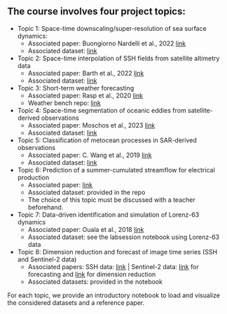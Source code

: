 ## The course involves four project topics:
- Topic 1: Space-time downscaling/super-resolution of sea surface dynamics:
  - Associated paper: Buongiorno Nardelli et al., 2022 [link](https://www.mdpi.com/2072-4292/14/5/1159)
  - Associated dataset: [link](https://github.com/CIA-Oceanix/DLOA2023/blob/main/projects/notebook_data_loading_and_visualization_NALT60GF.ipynb)
- Topic 2: Space-time interpolation of SSH fields from satellite altimetry data
  - Associated paper: Barth et al., 2022 [link](https://gmd.copernicus.org/articles/15/2183/2022/)
  - Associated dataset: [link](https://github.com/CIA-Oceanix/DLOA2023/blob/main/projects/notebook_data_loading_and_visualization_NALT60GF.ipynb)
- Topic 3: Short-term weather forecasting 
  - Associated paper: Rasp et al., 2020 [link](https://arxiv.org/abs/2002.00469)
  - Weather bench repo: [link](https://github.com/pangeo-data/WeatherBench)
- Topic 4: Space-time segmentation of oceanic eddies from satellite-derived observations
  - Associated paper: Moschos et al., 2023 [link](https://openaccess.thecvf.com/content/WACV2023/papers/Moschos_Computer_Vision_for_Ocean_Eddy_Detection_in_Infrared_Imagery_WACV_2023_paper.pdf)  
  - Associated dataset: [link](https://github.com/CIA-Oceanix/DLOA2023/blob/main/projects/Retreive_and_Visualize_GLO12.ipynb)
- Topic 5: Classification of metocean processes in SAR-derived observations  
  - Associated paper:  C. Wang et al., 2019 [link](https://tandeo.files.wordpress.com/2019/11/wang_2019.pdf)
  - Associated dataset: [link](https://www.dropbox.com/s/c1vkkkxo33efpke/SAR.zip?dl=0)
- Topic 6: Prediction of a summer-cumulated streamflow for electrical production
  - Associated paper: [link](https://doi.org/10.5194/hess-27-2283-2023)
  - Associated dataset: provided in the repo
  - The choice of this topic must be discussed with a teacher beforehand.
- Topic 7: Data-driven identification and simulation of Lorenz-63 dynamics
  - Associated paper: Ouala et al., 2018 [link](https://new.eurasip.org/Proceedings/Eusipco/Eusipco2018/papers/1570437368.pdf)
  - Associated dataset: see the labsession notebook using Lorenz-63 data
- Topic 8: Dimension reduction and forecast of image time series (SSH and Sentinel-2 data)
  - Associated papers: SSH data: [link](https://meom-group.github.io/projects/occiput/) | Sentinel-2 data: [link](https://arxiv.org/abs/2305.03743) for forecasting and [link](https://web.archive.org/web/20220521031508id_/https://ieeexplore.ieee.org/ielx7/4609443/9656571/09672688.pdf) for dimension reduction
  - Associated datasets: provided in the notebook
    
For each topic, we provide an introductory notebook to load and visualize the considered datasets and a reference paper.
